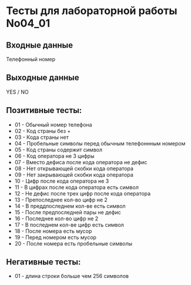 # Тесты для лабораторной работы No04_01
## Входные данные
Телефонный номер
## Выходные данные
YES / NO
## Позитивные тесты:
- 01 - Обычный номер телефона
- 02 - Код страны без +
- 03 - Кода страны нет
- 04 - Пробельные символы перед обычным телефоннным номером
- 05 - Код страны содержит символ
- 06 - Код оператора не 3 цифры
- 07 - Вместо дефиса после кода оператора не дефис
- 08 - Нет открывающей скобки кода оператора
- 09 - Нет закрывающей скобки кода оператора
- 10 - Цифр после кода оператора не 3
- 11 - В цифрах после кода оператора есть символ
- 12 - Не дефис после трех цифр после кода оператора
- 13 - Препоследнее кол-во цифр не 2
- 14 - В преддпоследнем кол-ве есть символ
- 15 - После предпоследней пары не дефис
- 16 - Последнее кол-во цифр не 2
- 17 - В последнем кол-ве цифр есть символ
- 18 - После номера есть мусор 
- 19 - Перед номером есть мусор
- 20 - После номера есть пробельные символы




## Негативные тесты:
- 01 - длина строки больше чем 256 символов
